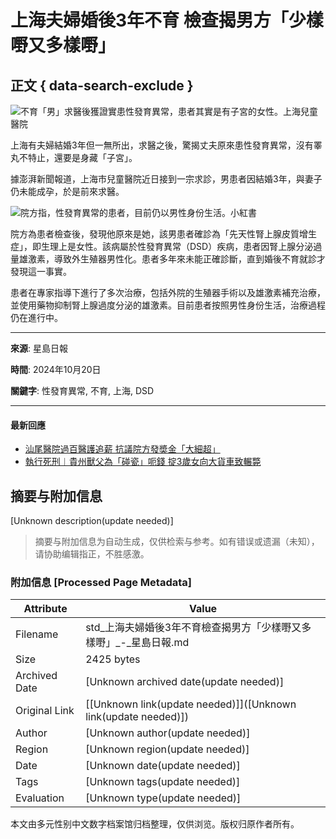 # 上海夫婦婚後3年不育 檢查揭男方「少樣嘢又多樣嘢」

## 正文 { data-search-exclude }


![不育「男」求醫後獲證實患性發育異常，患者其實是有子宮的女性。上海兒童醫院](https://image.stheadline.com/f/680p0/0x0/100/none/db2e4a46edbe90030fff3bfdfbed7080/stheadline/inewsmedia/20241020/_2024102021584358884.jpg)

上海有夫婦結婚3年但一無所出，求醫之後，驚揭丈夫原來患性發育異常，沒有睪丸不特止，還要是身藏「子宮」。

據澎湃新聞報道，上海市兒童醫院近日接到一宗求診，男患者因結婚3年，與妻子仍未能成孕，於是前來求醫。

![院方指，性發育異常的患者，目前仍以男性身份生活。小紅書](https://image.hkhl.hk/f/1024p0/0x0/100/none/cd431e7990dc7080cf3e99f97de20352/2024-10/_1_____20.jpg)

院方為患者檢查後，發現他原來是她，該男患者確診為「先天性腎上腺皮質增生症」，即生理上是女性。該病屬於性發育異常（DSD）疾病，患者因腎上腺分泌過量雄激素，導致外生殖器男性化。患者多年來未能正確診斷，直到婚後不育就診才發現這一事實。

患者在專家指導下進行了多次治療，包括外院的生殖器手術以及雄激素補充治療，並使用藥物抑制腎上腺過度分泌的雄激素。目前患者按照男性身份生活，治療過程仍在進行中。

---

**來源**: 星島日報

**時間**: 2024年10月20日

**關鍵字**: 性發育異常, 不育, 上海, DSD

---

#### 最新回應
- [汕尾醫院過百醫護追薪 抗議院方發奬金「大細超」](https://std.stheadline.com/realtime/article/2030598/即時-中國-汕尾醫院過百醫護追薪-抗議院方發奬金-大細超 "汕尾醫院過百醫護追薪  抗議院方發奬金「大細超」")
- [執行死刑︱貴州獸父為「碰瓷」呃錢 掟3歲女向大貨車致輾斃](https://std.stheadline.com/realtime/article/2030580/即時-中國-執行死刑︱貴州獸父為-碰瓷-呃錢-掟3歲女向大貨車致輾斃 "執行死刑︱貴州獸父為「碰瓷」呃錢  掟3歲女向大貨車致輾斃")
<!-- tcd_original_link https://std.stheadline.com/realtime/article/2030591/%E5%8D%B3%E6%99%82-%E4%B8%AD%E5%9C%8B-%E4%B8%8A%E6%B5%B7%E5%A4%AB%E5%A9%A6%E5%A9%9A%E5%BE%8C3%E5%B9%B4%E4%B8%8D%E8%82%B2-%E6%AA%A2%E6%9F%A5%E6%8F%AD%E7%94%B7%E6%96%B9-%E5%B0%91%E6%A8%A3%E5%98%A2%E5%8F%88%E5%A4%9A%E6%A8%A3%E5%98%A2 -->


## 摘要与附加信息

<!-- tcd_abstract -->
[Unknown description(update needed)]
<!-- tcd_abstract_end -->

> 摘要与附加信息为自动生成，仅供检索与参考。如有错误或遗漏（未知），请协助编辑指正，不胜感激。

### 附加信息 [Processed Page Metadata]

| Attribute       | Value                                  |
|-----------------|----------------------------------------|
| Filename        | std_上海夫婦婚後3年不育檢查揭男方「少樣嘢又多樣嘢」_-_星島日報.md                             |
| Size            | 2425 bytes                           |
| Archived Date   | [Unknown archived date(update needed)]                             |
| Original Link   | [[Unknown link(update needed)]]([Unknown link(update needed)])                       |
| Author          | [Unknown author(update needed)]                               |
| Region          | [Unknown region(update needed)]                               |
| Date            | [Unknown date(update needed)]                                 |
| Tags            | [Unknown tags(update needed)]                                 |
| Evaluation            | [Unknown type(update needed)]                                 |
<!-- tcd_table_end -->

本文由多元性别中文数字档案馆归档整理，仅供浏览。版权归原作者所有。
